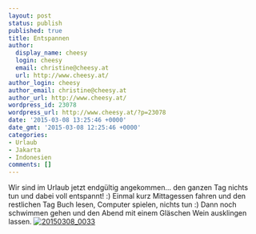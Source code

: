 ```yaml
---
layout: post
status: publish
published: true
title: Entspannen
author:
  display_name: cheesy
  login: cheesy
  email: christine@cheesy.at
  url: http://www.cheesy.at/
author_login: cheesy
author_email: christine@cheesy.at
author_url: http://www.cheesy.at/
wordpress_id: 23078
wordpress_url: http://www.cheesy.at/?p=23078
date: '2015-03-08 13:25:46 +0000'
date_gmt: '2015-03-08 12:25:46 +0000'
categories:
- Urlaub
- Jakarta
- Indonesien
comments: []
---
```

Wir sind im Urlaub jetzt endgültig angekommen... den ganzen Tag nichts tun und dabei voll entspannt! :) Einmal kurz Mittagessen fahren und den restlichen Tag Buch lesen, Computer spielen, nichts tun :) Dann noch schwimmen gehen und den Abend mit einem Gläschen Wein ausklingen lassen.
[![20150308_0033](http://www.cheesy.at/wp-content/uploads/20150308_0033.jpg)](http://www.cheesy.at/fotos/urlaub/jakarta/tag-9-entspannen/ "Tag 9 – Entspannen")
